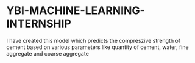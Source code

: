 # YBI-MACHINE-LEARNING-INTERNSHIP
I have created this model which predicts the compreszive strength of cement based on various parameters like quantity of cement, water, fine aggregate and coarse aggregate
